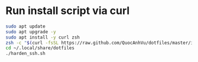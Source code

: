 # Run install script via curl

```sh
sudo apt update
sudo apt upgrade -y
sudo apt install -y curl zsh
zsh -c "$(curl -fsSL https://raw.github.com/QuocAnhVu/dotfiles/master/install.sh)"
cd ~/.local/share/dotfiles
./harden_ssh.sh
```
